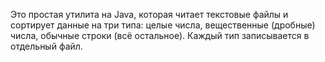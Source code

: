Это простая утилита на Java, которая читает текстовые файлы и сортирует данные на три типа:
целые числа,
вещественные (дробные) числа,
обычные строки (всё остальное).
Каждый тип записывается в отдельный файл.
